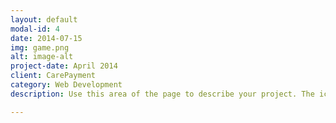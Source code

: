 ```yaml
---
layout: default
modal-id: 4
date: 2014-07-15
img: game.png
alt: image-alt
project-date: April 2014
client: CarePayment
category: Web Development
description: Use this area of the page to describe your project. The icon above is part of a free icon set by <a href="https://sellfy.com/p/8Q9P/jV3VZ/">Flat Icons</a>. On their website, you can download their free set with 16 icons, or you can purchase the entire set with 146 icons for only $12!

---
```

